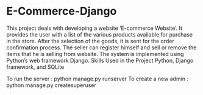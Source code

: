 # E-Commerce-Django

This project deals with developing a website ‘E-commerce Website’. It provides the user with a list of the various products available for purchase in the store. After the selection of the goods, it is sent for the order confirmation process. 
The seller can register himself and sell or remove the items that he is selling from website. 
The system is implemented using Python’s web framework Django. Skills Used in the Project Python, Django framework, and SQLite


To run the server : python manage.py runserver
To create a new admin : python manage.py createsuperuser





